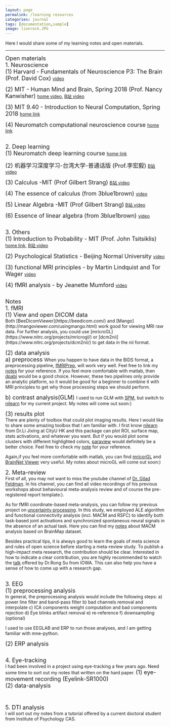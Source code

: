```yaml
---
layout: page
permalink: /learning resources
categories: journal
tags: [documentation,sample]
image: lionrock.JPG
---
```


Here I would share some of my learning notes and open materials. <br>

---
<font size="4.5"> Open materials </font> <br>
<font size="4.5"> 1. Neuroscience </font> <br>
<font size="4"> (1) Harvard - Fundamentals of Neuroscience P3: The Brain (Prof. David Cox) </font> 
[video](https://www.bilibili.com/video/av41830186/?p=1) <br>

<font size="4"> (2) MIT - Human Mind and Brain, Spring 2018 (Prof. Nancy Kanwisher) </font> 
[home video](https://nancysbraintalks.mit.edu/course/9-11-the-human-brain), [B站 video](https://www.bilibili.com/video/av24615914/?p=1) <br>

<font size="4"> (3) MIT 9.40 - Introduction to Neural Computation, Spring 2018 </font> 
[home link](https://ocw.mit.edu/courses/9-40-introduction-to-neural-computation-spring-2018/) <br>

<font size="4"> (4) Neuromatch computational neuroscience course </font> 
[home link](https://compneuro.neuromatch.io/tutorials/intro.html) <br>
<br>

<font size="4.5"> 2. Deep learning </font> <br>
<font size="4"> (1) Neuromatch deep learning course </font> 
[home link](https://deeplearning.neuromatch.io/tutorials/intro.html) <br>

<font size="4"> (2) 机器学习深度学习-台湾大学-普通话版 (Prof.李宏毅) </font> 
[B站 video](https://www.bilibili.com/video/BV1JE411g7XF)<br>

<font size="4"> (3) Calculus -MIT (Prof Gilbert Strang) </font> 
[B站 video](https://www.bilibili.com/video/BV18z411b731) <br>
 
<font size="4"> (4) The essence of calculus (from 3blue1brown) </font> 
[video](https://www.youtube.com/watch?v=WUvTyaaNkzM&list=PLZHQObOWTQDMsr9K-rj53DwVRMYO3t5Yr)  <br>

<font size="4"> (5) Linear Algebra -MIT (Prof Gilbert Strang)</font> 
[B站 video](https://www.bilibili.com/video/BV1at411d79w) <br>

<font size="4"> (6) Essence of linear algebra (from 3blue1brown) </font> 
[video](https://www.youtube.com/watch?v=fNk_zzaMoSs&list=PLZHQObOWTQDPD3MizzM2xVFitgF8hE_ab)  <br>
<br>

<font size="4.5"> 3. Others </font> <br>
<font size="4"> (1) Introduction to Probability - MIT (Prof. John Tsitsiklis) </font> 
[home link](https://ocw.mit.edu/courses/res-6-012-introduction-to-probability-spring-2018/), [B站 video](https://www.bilibili.com/video/BV1LE411B7ir) <br>

<font size="4"> (2) Psychological Statistics - Beijing Normal University </font> 
[video](https://www.youtube.com/playlist?list=PLNybgro6DM2H7mmTV7eBBH-0nW7rtrypo) <br>

<font size="4"> (3) functional MRI principles - by Martin Lindquist and Tor Wager </font> 
[video](https://www.youtube.com/@principlesoffmri6920) <br>

<font size="4"> (4) fMRI analysis - by Jeanette Mumford </font> 
[video](https://www.youtube.com/@mumfordbrainstats/playlists) <br>

<br>
<font size="4.5"> Notes </font> <br>
<font size="4.5">  1. fMRI </font> <br>
<font size="4"> (1) View and open DICOM data </font> <br>
Both [BeeDicomViewer](https://beedicom.com/) and [Mango](http://mangoviewer.com/usingmango.html) work good for viewing MRI raw data. 
For further analysis, you could use [mricroGL](https://www.nitrc.org/projects/mricrogl/) or [dcm2nii](https://www.nitrc.org/projects/dcm2nii/) to get data in the nii format.

<font size="4"> (2) data analysis </font> <br>
<font size="4"> a) preprocess  </font>
When you happen to have data in the BIDS format, a preprocessing pipeline, [fMRIPrep](https://fmriprep.org/en/stable/), will work very well. Feel free to link my [notes](https://www.evernote.com/shard/s721/sh/c0f52dc3-a373-afc1-d57c-da19eb7e8ae2/hn3E1th6vOlWhKrLNENrQtWp6H85a-ejgoelDlEN6Zj4vieru_2fIXZrrg) for your reference. 
If you feel more comfortable with matlab, then [dpabi](http://rfmri.org/DPABI) would be a good choice.
However, these two pipelines only provide an analytic platform, so it would be good for a beginner to combine it with MRI principles to get why those processing steps we should perform. 

<font size="4"> b) contrast analysis(GLM) </font>
I used to run GLM with [SPM](https://www.fil.ion.ucl.ac.uk/spm/course/slides23-oct/), but switch to [nilearn](https://nilearn.github.io/stable/index.html) for my current project. My notes will come out soon:) <br>

<font size="4">(3) results plot </font> <br>
There are plenty of toolbox that could plot imaging results. Here I would like to share some amazing toolbox that I am familiar with.
I first know [nilearn](https://nilearn.github.io/stable/plotting/index.html) from Dr.Li Jixing at CityU HK and this package can plot ROI, surface map, stats activations, and whatever you want. But if you would plot some clusters with different highlighted colors, [paraview](https://docs.paraview.org/en/latest/) would definitely be a better choice. Feel free to check my [note](https://www.notion.so/ParaView-for-plotting-cluster-activation-4c6d74afee8640649330c83957a6ffec?pvs=4) for your reference.

Again,if you feel more comfortable with matlab, you can find [mricorGL](https://www.nitrc.org/projects/mricrogl) and [BrainNet Viewer](https://www.nitrc.org/projects/bnv/) very useful. My notes about microGL will come out soon:)


<font size="4.5">  2. Meta-review </font> <br>
First of all, you may not want to miss the youtube channel of [Dr. Gilad Feldman](https://www.youtube.com/@GiladFeldmanScience/playlists). In his channel, you can find all video recordings of his previous workshops about behavioural meta-analysis review and of course the pre-registered report template:). 

As for fMRI coordinate-based meta-analysis, you can follow my previous project on [uncertainty processing](https://www.sciencedirect.com/science/article/pii/S1053811921003864). In this study, we employed ALE algorithm and functional connectivity analysis (incl. MACM and RSFC) to identify both task-based joint activations and synchronized spontaneous neural signals in the absence of an actual task. Here you can find my [notes](https://www.evernote.com/shard/s721/sh/a709bb6c-d8aa-d3a8-7f11-ba7194ff1cca/rcclWe5Cvk7UT_XObTR9rSagqOFU93kXmz_XlZPR_DyIP9Mf_GikTtdRPQ) about MACM analysis based on BrainMap dataset.

Besides practical tips, it is always good to learn the goals of meta science and rules of open science before starting a meta-review study.
To publish a high-impact meta research, the contribution should be clear. Interested in how to indicate a clear contribution, you are highly recommended to watch the [talk](https://github.com/wu-shuyi/meta-analysis_behavioural) offered by Dr.Rong Su from IOWA. This can also help you have a sense of how to come up with a research gap. <br>


<br>
<font size="4.5">  3. EEG </font> <br>
<font size="4"> (1) preprocessing analysis </font> <br>
In general, the preprocessing analysis would include the following steps:
a) power line filter and band-pass filter
b) bad channels removal and interpolate
c) ICA components weight computation and bad components rejection
d) Eye blinks artifact removal
e) re-reference 
f) downsampling (optional)

I used to use EEGLAB and ERP to run those analyses, and I am getting familiar with mne-python. 


<font size="4"> (2) ERP analysis </font> <br>


<br>
<font size="4.5">  4. Eye-tracking </font> <br>
I had been involved in a project using eye-tracking a few years ago. Need some time to sort out my notes that written on the hard paper. 
<font size="4"> (1) eye-movement recording (Eyelink-SR1000) </font> <br>
<font size="4"> (2) data-analysis </font> <br>
<br>
<br>

<font size="4.5"> 5. DTI analysis </font> <br>
I will sort out my notes from a tutorial offered by a current doctoral student from Institute of Psychology CAS.


 